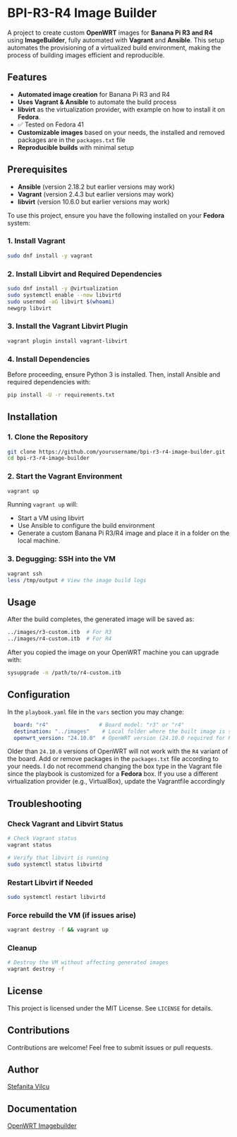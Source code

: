 # BPI-R3-R4 Image Builder

A project to create custom **OpenWRT** images for **Banana Pi R3 and R4** using **ImageBuilder**, fully automated with **Vagrant** and **Ansible**. This setup automates the provisioning of a virtualized build environment, making the process of building images efficient and reproducible.

## Features

- **Automated image creation** for Banana Pi R3 and R4
- **Uses Vagrant & Ansible** to automate the build process
- **libvirt** as the virtualization provider, with example on how to install it on **Fedora**.
- ✅ Tested on Fedora 41
- **Customizable images** based on your needs, the installed and removed packages are in the `packages.txt` file
- **Reproducible builds** with minimal setup

## Prerequisites

- **Ansible** (version 2.18.2 but earlier versions may work)
- **Vagrant** (version 2.4.3 but earlier versions may work)
- **libvirt** (version 10.6.0 but earlier versions may work)

To use this project, ensure you have the following installed on your **Fedora** system:

### **1. Install Vagrant**

```bash
sudo dnf install -y vagrant
```

### **2. Install Libvirt and Required Dependencies**

```bash
sudo dnf install -y @virtualization
sudo systemctl enable --now libvirtd
sudo usermod -aG libvirt $(whoami)
newgrp libvirt
```

### **3. Install the Vagrant Libvirt Plugin**

```bash
vagrant plugin install vagrant-libvirt
```

### **4. Install Dependencies**

Before proceeding, ensure Python 3 is installed. Then, install Ansible and required dependencies with:

```bash
pip install -U -r requirements.txt
```

## Installation

### **1. Clone the Repository**

```bash
git clone https://github.com/yourusername/bpi-r3-r4-image-builder.git
cd bpi-r3-r4-image-builder
```

### **2. Start the Vagrant Environment**

```bash
vagrant up
```

Running `vagrant up` will:
- Start a VM using libvirt
- Use Ansible to configure the build environment
- Generate a custom Banana Pi R3/R4 image and place it in a folder on the local machine.

### **3. Degugging: SSH into the VM**

```bash
vagrant ssh
less /tmp/output # View the image build logs
```

## Usage

After the build completes, the generated image will be saved as:

```bash
../images/r3-custom.itb  # For R3  
../images/r4-custom.itb  # For R4  
```

After you copied the image on your OpenWRT machine you can upgrade with:

```bash
sysupgrade -n /path/to/r4-custom.itb
```

## Configuration

In the `playbook.yaml` file in the `vars` section you may change:

```yaml
  board: "r4"                # Board model: "r3" or "r4"
  destination: "../images"    # Local folder where the built image is stored
  openwrt_version: "24.10.0"  # OpenWRT version (24.10.0 required for R4)
```

Older than `24.10.0` versions of OpenWRT will not work with the `R4` variant of the board.
Add or remove packages in the `packages.txt` file according to your needs.
I do not recommend changing the box type in the Vagrant file since the playbook is customized for a **Fedora** box.
If you use a different virtualization provider (e.g., VirtualBox), update the Vagrantfile accordingly

## Troubleshooting

### **Check Vagrant and Libvirt Status**

```bash
# Check Vagrant status
vagrant status  

# Verify that libvirt is running
sudo systemctl status libvirtd
```

### **Restart Libvirt if Needed**

```bash
sudo systemctl restart libvirtd
```

### **Force rebuild the VM** (if issues arise)

```bash
vagrant destroy -f && vagrant up
```

### **Cleanup**

```bash
# Destroy the VM without affecting generated images
vagrant destroy -f
```

## License

This project is licensed under the MIT License. See `LICENSE` for details.

## Contributions

Contributions are welcome! Feel free to submit issues or pull requests.

## Author

[Stefanita Vilcu](https://github.com/svilcu)

## Documentation

[OpenWRT Imagebuilder](https://openwrt.org/docs/guide-user/additional-software/imagebuilder)